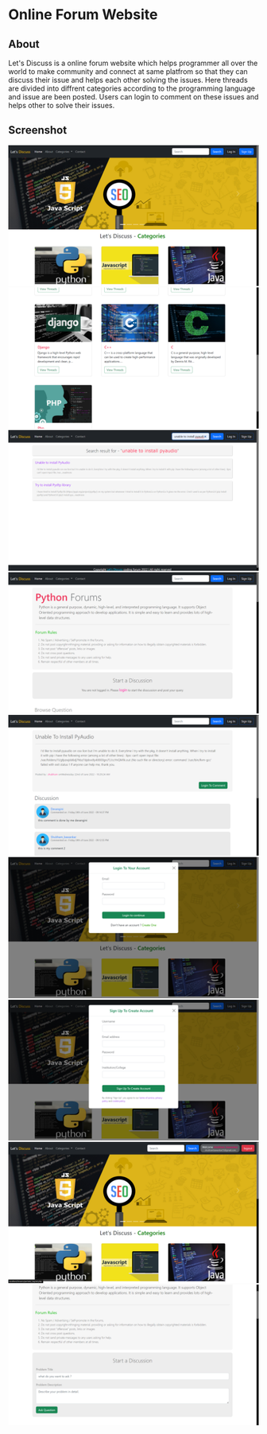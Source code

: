 <h1>Online Forum Website</h1>

<h2>About</h2>
<p>Let's Discuss is a online forum website which helps programmer all over the world to make community and connect at same platfrom so that they can discuss their issue and helps each other solving the issues. Here threads are divided into diffrent categories according to the programming language and issue are been posted. Users can login to comment on these issues and helps other to solve their issues.</p>
<h2>Screenshot</h2>
<img src="./images/Screenshot (806).png"/>
<img src="./images/Screenshot (807).png"/>
<img src="./images/Screenshot (808).png"/>
<img src="./images/Screenshot (809).png"/>
<img src="./images/Screenshot (810).png"/>
<img src="./images/Screenshot (811).png"/>
<img src="./images/Screenshot (812).png"/>
<img src="./images/Screenshot (813).png"/>
<img src="./images/Screenshot (814).png"/>

